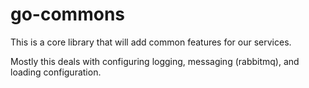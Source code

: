 # go-commons

This is a core library that will add common features for our services.

Mostly this deals with configuring logging, messaging (rabbitmq), and loading configuration.